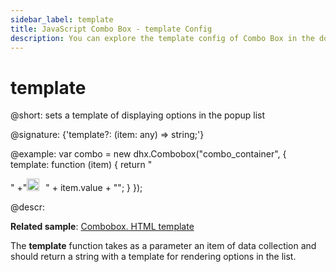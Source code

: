 ```yaml
---
sidebar_label: template
title: JavaScript Combo Box - template Config 
description: You can explore the template config of Combo Box in the documentation of the DHTMLX JavaScript UI library. Browse developer guides and API reference, try out code examples and live demos, and download a free 30-day evaluation version of DHTMLX Suite 7.
---
```


# template

@short: sets a template of displaying options in the popup list

@signature: {'template?: (item: any) => string;'}

@example:
var combo = new dhx.Combobox("combo_container", {
    template: function (item) {
      return "<div style='display:inline-block'>"
      +"<img style='width:20px;height:20px;margin-right:10px;' src="+item.src+"></div>" 
      + item.value + "</div>";
    }
});

@descr:

**Related sample**: [Combobox. HTML template](https://snippet.dhtmlx.com/z7cpj76i)

The **template** function takes as a parameter an item of data collection and should return a string with a template for rendering options in the list.

[comment]: # (@related: combobox/how_to_start.md#initialize-combobox combobox/configuration.md#template-for-combobox-options)
